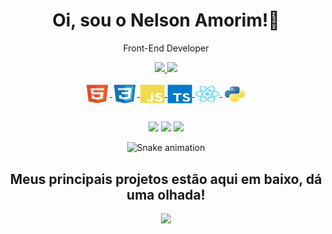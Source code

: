 <h1 align="center">Oi, sou o Nelson Amorim!🚀</h1>
<p align="center">Front-End Developer</p>
<div align="center">
  <a href="https://github.com/nelsonamorim">
  <img height="180em" src="https://github-readme-stats.vercel.app/api?username=nelsonamorim&show_icons=true&include_all_commits=true&count_private=true&title_color=FFFFFF&text_color=FFFFFF&icon_color=FFFFFF&bg_color=DEG,68f1ff,a945ff,3b3539&hide_border=true"/>
  <img height="180em" src="https://github-readme-stats.vercel.app/api/top-langs/?username=nelsonamorim&layout=demo&langs_count=7&title_color=FFFFFF&text_color=FFFFFF&icon_color=FFFFFF&bg_color=DEG,68f1ff,a945ff,3b3539&hide_border=true"/>
</div>
<div align="center" style="display: inline_block"><br>
  <img align="center" alt="Nelson-HTML" height="30" width="40" src="https://raw.githubusercontent.com/devicons/devicon/master/icons/html5/html5-original.svg">
  <img align="center" alt="Nelson-CSS" height="30" width="40" src="https://raw.githubusercontent.com/devicons/devicon/master/icons/css3/css3-original.svg">
  <img align="center" alt="Nelson-Js" height="30" width="40" src="https://raw.githubusercontent.com/devicons/devicon/master/icons/javascript/javascript-plain.svg">
  <img align="center" alt="Nelson-Ts" height="30" width="40" src="https://raw.githubusercontent.com/devicons/devicon/master/icons/typescript/typescript-plain.svg">
  <img align="center" alt="Nelson-React" height="30" width="40" src="https://raw.githubusercontent.com/devicons/devicon/master/icons/react/react-original.svg">
  <img align="center" alt="Nelson-Python" height="30" width="40" src="https://raw.githubusercontent.com/devicons/devicon/master/icons/python/python-original.svg">
</div>
  
  ##
  
<div align="center">
  <a href="https://www.linkedin.com/in/nelsonamorim-dev" target="_blank"><img src="https://img.shields.io/badge/-LinkedIn-%230077B5?style=for-the-badge&logo=linkedin&logoColor=white" target="_blank"></a>
  <a href="https://instagram.com/oamorimnelson" target="_blank"><img src="https://img.shields.io/badge/-Instagram-%23E4405F?style=for-the-badge&logo=instagram&logoColor=white" target="_blank"></a>
  <a href = "mailto:nelsonamorim.dev@gmail.com"><img src="https://img.shields.io/badge/-Gmail-%23333?style=for-the-badge&logo=gmail&logoColor=white" target="_blank"></a>

  ![Snake animation](https://github.com/nelsonamorim/nelsonamorim/blob/output/github-contribution-grid-snake.svg)
</div>
  <div align="center"><h2>Meus principais projetos estão aqui em baixo, dá uma olhada!</h2>
    <img src="https://user-images.githubusercontent.com/41841454/167220106-fdcd138f-7a91-4dfd-9a94-b5ef671b859c.gif">
  </div>
